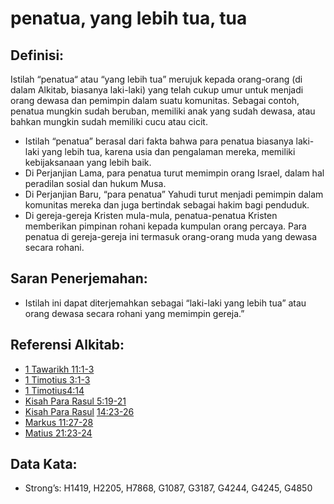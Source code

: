 # penatua, yang lebih tua, tua

## Definisi:

Istilah “penatua“ atau “yang lebih tua” merujuk kepada orang-orang (di dalam Alkitab, biasanya laki-laki) yang telah cukup umur untuk menjadi orang dewasa dan pemimpin dalam suatu komunitas. Sebagai contoh, penatua mungkin sudah beruban, memiliki anak yang sudah dewasa, atau bahkan mungkin sudah memiliki cucu atau cicit.

* Istilah “penatua” berasal dari fakta bahwa para penatua biasanya laki-laki yang lebih tua, karena usia dan pengalaman mereka, memiliki kebijaksanaan yang lebih baik.
* Di Perjanjian Lama, para penatua turut memimpin orang Israel, dalam hal peradilan sosial dan hukum Musa.
* Di Perjanjian Baru, “para penatua” Yahudi turut menjadi pemimpin dalam komunitas mereka dan juga bertindak sebagai hakim bagi penduduk.
* Di gereja-gereja Kristen mula-mula, penatua-penatua Kristen memberikan pimpinan rohani kepada kumpulan orang percaya. Para penatua di gereja-gereja ini termasuk orang-orang muda yang dewasa secara rohani.


## Saran Penerjemahan:
*  Istilah ini dapat diterjemahkan sebagai “laki-laki yang lebih tua” atau orang dewasa secara rohani yang memimpin gereja.”



## Referensi Alkitab:

  * [1 Tawarikh 11:1-3](rc://id/tn/help/1ch/11/01)
  * [1 Timotius 3:1-3](rc://id/tn/help/1ti/03/01)
  * [1 Timotius4:14](rc://id/tn/help/1ti/04/14)
  * [Kisah Para Rasul 5:19-21](rc://id/tn/help/act/05/19)
  * [Kisah Para Rasul](rc://id/tn/help/act/05/19) [14:23-26](rc://id/tn/help/act/14/23)
  * [Markus 11:27-28](rc://id/tn/help/mrk/11/27)
  * [Matius 21:23-24](rc://id/tn/help/mat/21/23)

## Data Kata:

* Strong’s: H1419, H2205, H7868, G1087, G3187, G4244, G4245, G4850
